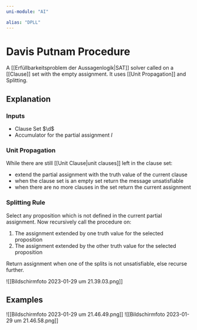 ```yaml
---
uni-module: "AI"

alias: "DPLL"
---
```


# Davis Putnam Procedure

A [[Erfüllbarkeitsproblem der Aussagenlogik|SAT]] solver called on a [[Clause]] set with the empty assignment. It uses [[Unit Propagation]] and Splitting.

## Explanation

### Inputs

- Clause Set $\d$
- Accumulator for the partial assignment $I$

### Unit Propagation

While there are still [[Unit Clause|unit clauses]] left in the clause set:

- extend the partial assignment with the truth value of the current clause
- when the clause set is an empty set return the message unsatisfiable
- when there are no more clauses in the set return the current assignment

### Splitting Rule

Select any proposition which is not defined in the current partial assignment.
Now recursively call the procedure on:

1. The assignment extended by one truth value for the selected proposition
2. The assignment extended by the other truth value for the selected proposition

Return assignment when one of the splits is not unsatisfiable, else recurse further.

![[Bildschirm­foto 2023-01-29 um 21.39.03.png]]

## Examples

![[Bildschirm­foto 2023-01-29 um 21.46.49.png]]
![[Bildschirm­foto 2023-01-29 um 21.46.58.png]]
